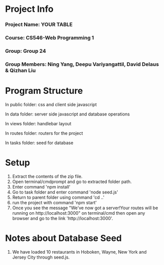 # Project Info
### Project Name: YOUR TABLE
### Course: CS546-Web Programming 1
### Group: Group 24
### Group Members: Ning Yang, Deepu Variyangattil, David Delaus & Qizhan Liu
# Program Structure
In public folder: css and client side javascript 

In data folder: server side javascript and database operations

In views folder: handlebar layout

In routes folder: routers for the project

In tasks folder: seed for database
# Setup
1. Extract the contents of the zip file.
2. Open terminal/cmdprompt and go to extracted folder path.
3. Enter command 'npm install'
4. Go to task folder and enter command 'node seed.js'
5. Return to parent folder using command 'cd ..'
6. run the project with command 'npm start'
7. Once you see the message "We've now got a server!Your routes will be running on http://localhost:3000" on terminal/cmd then open any browser and go to the link 'http://localhost:3000'.
# Notes about Database Seed
1. We have loaded 10 restaurants in Hoboken, Wayne, New York and Jersey City through seed.js.